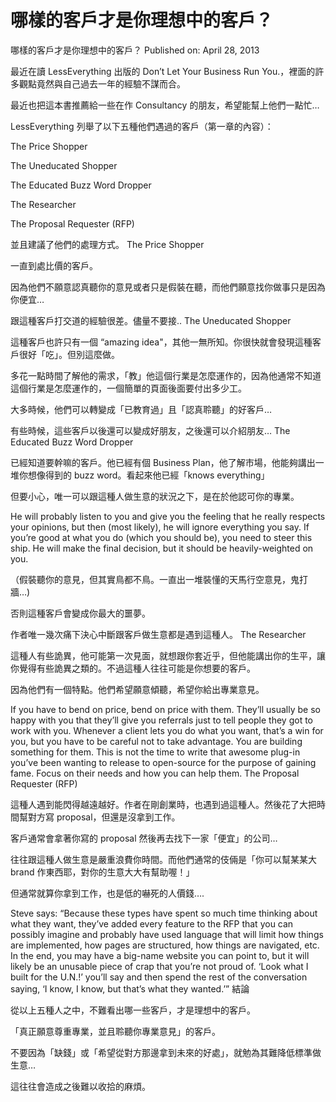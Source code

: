 # 哪樣的客戶才是你理想中的客戶？

哪樣的客戶才是你理想中的客戶？
Published on: April 28, 2013

最近在讀 LessEverything 出版的 Don’t Let Your Business Run You.，裡面的許多觀點竟然與自己過去一年的經驗不謀而合。

最近也把這本書推薦給一些在作 Consultancy 的朋友，希望能幫上他們一點忙…

LessEverything 列舉了以下五種他們遇過的客戶（第一章的內容）：

   The Price Shopper

   The Uneducated Shopper

   The Educated Buzz Word Dropper

   The Researcher

   The Proposal Requester (RFP)

並且建議了他們的處理方式。
The Price Shopper

一直到處比價的客戶。

因為他們不願意認真聽你的意見或者只是假裝在聽，而他們願意找你做事只是因為你便宜…

跟這種客戶打交道的經驗很差。儘量不要接..
The Uneducated Shopper

這種客戶也許只有一個 “amazing idea"，其他一無所知。你很快就會發現這種客戶很好「吃」。但別這麼做。

多花一點時間了解他的需求，「教」他這個行業是怎麼運作的，因為他通常不知道這個行業是怎麼運作的，一個簡單的頁面後面要付出多少工。

大多時候，他們可以轉變成「已教育過」且「認真聆聽」的好客戶…

有些時候，這些客戶以後還可以變成好朋友，之後還可以介紹朋友…
The Educated Buzz Word Dropper

已經知道要幹嘛的客戶。他已經有個 Business Plan，他了解市場，他能夠講出一堆你想像得到的 buzz word。看起來他已經「knows everything」

但要小心，唯一可以跟這種人做生意的狀況之下，是在於他認可你的專業。

He will probably listen to you and give you the feeling that he really respects your opinions, but then (most likely), he will ignore everything you say. If you’re good at what you do (which you should be), you need to steer this ship. He will make the final decision, but it should be heavily-weighted on you.

（假裝聽你的意見，但其實鳥都不鳥。一直出一堆裝懂的天馬行空意見，鬼打牆…)

否則這種客戶會變成你最大的噩夢。

作者唯一幾次痛下決心中斷跟客戶做生意都是遇到這種人。
The Researcher

這種人有些詭異，他可能第一次見面，就想跟你套近乎，但他能講出你的生平，讓你覺得有些詭異之類的。不過這種人往往可能是你想要的客戶。

因為他們有一個特點。他們希望願意傾聽，希望你給出專業意見。

If you have to bend on price, bend on price with them. They’ll usually be so happy with you that they’ll give you referrals just to tell people they got to work with you. Whenever a client lets you do what you want, that’s a win for you, but you have to be careful not to take advantage. You are building something for them. This is not the time to write that awesome plug-in you’ve been wanting to release to open-source for the purpose of gaining fame. Focus on their needs and how you can help them.
The Proposal Requester (RFP)

這種人遇到能閃得越遠越好。作者在剛創業時，也遇到過這種人。然後花了大把時間幫對方寫 proposal，但還是沒拿到工作。

客戶通常會拿著你寫的 proposal 然後再去找下一家「便宜」的公司…

往往跟這種人做生意是嚴重浪費你時間。而他們通常的伎倆是「你可以幫某某大 brand 作東西耶，對你的生意大大有幫助喔！」

但通常就算你拿到工作，也是低的嚇死的人價錢….

Steve says: “Because these types have spent so much time thinking about what they want, they’ve added every feature to the RFP that you can possibly imagine and probably have used language that will limit how things are implemented, how pages are structured, how things are navigated, etc. In the end, you may have a big-name website you can point to, but it will likely be an unusable piece of crap that you’re not proud of. ‘Look what I built for the U.N.!’ you’ll say and then spend the rest of the conversation saying, ‘I know, I know, but that’s what they wanted.’”
結論

從以上五種人之中，不難看出哪一些客戶，才是理想中的客戶。

「真正願意尊重專業，並且聆聽你專業意見」的客戶。

不要因為「缺錢」或「希望從對方那邊拿到未來的好處」，就勉為其難降低標準做生意…

這往往會造成之後難以收拾的麻煩。
